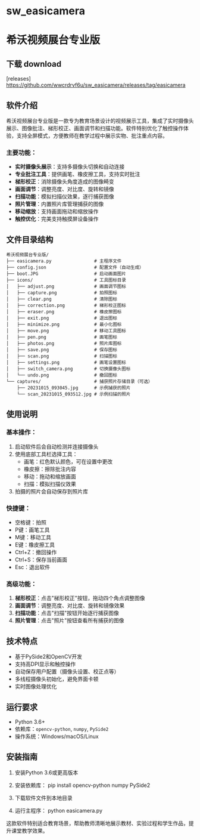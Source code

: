 # sw_easicamera
# 希沃视频展台专业版
## 下载 download
[releases] https://github.com/wwcrdrvf6u/sw_easicamera/releases/tag/easicamera
## 软件介绍

希沃视频展台专业版是一款专为教育场景设计的视频展示工具，集成了实时摄像头展示、图像批注、梯形校正、画面调节和扫描功能。软件特别优化了触控操作体验，支持全屏模式，方便教师在教学过程中展示实物、批注重点内容。

### 主要功能：
- **实时摄像头展示**：支持多摄像头切换和自动连接
- **专业批注工具**：提供画笔、橡皮擦工具，支持实时批注
- **梯形校正**：消除摄像头角度造成的图像畸变
- **画面调节**：调整亮度、对比度、旋转和镜像
- **扫描功能**：模拟扫描仪效果，逐行捕获图像
- **照片管理**：内置照片库管理捕获的图像
- **移动缩放**：支持画面拖动和缩放操作
- **触控优化**：完美支持触摸屏设备操作

## 文件目录结构

```
希沃视频展台专业版/
├── easicamera.py                # 主程序文件
├── config.json                  # 配置文件（自动生成）
├── boot.JPG                     # 启动画面图片
├── icons/                       # 工具图标目录
│   ├── adjust.png               # 画面调节图标
│   ├── capture.png              # 拍照图标
│   ├── clear.png                # 清除图标
│   ├── correction.png           # 梯形校正图标
│   ├── eraser.png               # 橡皮擦图标
│   ├── exit.png                 # 退出图标
│   ├── minimize.png             # 最小化图标
│   ├── move.png                 # 移动工具图标
│   ├── pen.png                  # 画笔图标
│   ├── photos.png               # 照片库图标
│   ├── save.png                 # 保存图标
│   ├── scan.png                 # 扫描图标
│   ├── settings.png             # 画笔设置图标
│   ├── switch_camera.png        # 切换摄像头图标
│   └── undo.png                 # 撤回图标
└── captures/                    # 捕获照片存储目录（可选）
    ├── 20231015_093045.jpg      # 示例捕获的照片
    └── scan_20231015_093512.jpg # 示例扫描的照片
```

## 使用说明

### 基本操作：
1. 启动软件后会自动检测并连接摄像头
2. 使用底部工具栏选择工具：
   - 画笔：红色默认颜色，可在设置中更改
   - 橡皮擦：擦除批注内容
   - 移动：拖动和缩放画面
   - 扫描：模拟扫描仪效果
3. 拍摄的照片会自动保存到照片库

### 快捷键：
- 空格键：拍照
- P键：画笔工具
- M键：移动工具
- E键：橡皮擦工具
- Ctrl+Z：撤回操作
- Ctrl+S：保存当前画面
- Esc：退出软件

### 高级功能：
1. **梯形校正**：点击"梯形校正"按钮，拖动四个角点调整图像
2. **画面调节**：调整亮度、对比度、旋转和镜像效果
3. **扫描功能**：点击"扫描"按钮开始逐行捕获图像
4. **照片管理**：点击"照片"按钮查看所有捕获的图像

## 技术特点
- 基于PySide2和OpenCV开发
- 支持高DPI显示和触控操作
- 自动保存用户配置（摄像头设置、校正点等）
- 多线程摄像头初始化，避免界面卡顿
- 实时图像处理优化

## 运行要求
- Python 3.6+
- 依赖库：`opencv-python`, `numpy`, `PySide2`
- 操作系统：Windows/macOS/Linux

## 安装指南
1. 安装Python 3.6或更高版本
2. 安装依赖库：
      pip install opencv-python numpy PySide2
   
3. 下载软件文件到本地目录
4. 运行主程序：
      python easicamera.py
   

这款软件特别适合教育场景，帮助教师清晰地展示教材、实验过程和学生作品，提升课堂教学效果。
